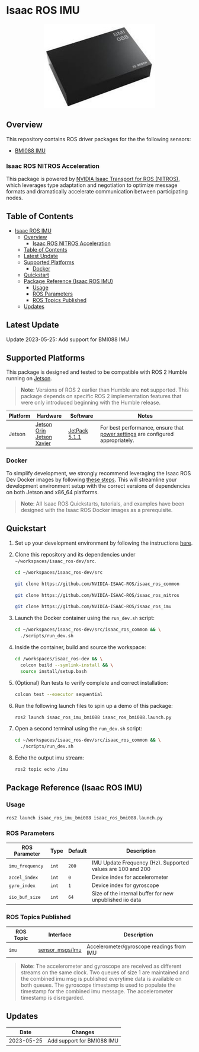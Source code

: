 # Isaac ROS IMU

<div align="center"><img src="resources/bmi088.jpeg" width="300" title="BMI088 IMU"/></div>

## Overview

This repository contains ROS driver packages for the the following sensors:

* [BMI088 IMU](https://www.bosch-sensortec.com/products/motion-sensors/imus/bmi088/)

### Isaac ROS NITROS Acceleration

This package is powered by [NVIDIA Isaac Transport for ROS (NITROS)](https://developer.nvidia.com/blog/improve-perception-performance-for-ros-2-applications-with-nvidia-isaac-transport-for-ros/), which leverages type adaptation and negotiation to optimize message formats and dramatically accelerate communication between participating nodes.

## Table of Contents

- [Isaac ROS IMU](#isaac-ros-imu)
  - [Overview](#overview)
    - [Isaac ROS NITROS Acceleration](#isaac-ros-nitros-acceleration)
  - [Table of Contents](#table-of-contents)
  - [Latest Update](#latest-update)
  - [Supported Platforms](#supported-platforms)
    - [Docker](#docker)
  - [Quickstart](#quickstart)
  - [Package Reference (Isaac ROS IMU)](#package-reference-isaac-ros-imu)
    - [Usage](#usage)
    - [ROS Parameters](#ros-parameters)
    - [ROS Topics Published](#ros-topics-published)
  - [Updates](#updates)

## Latest Update
Update 2023-05-25: Add support for BMI088 IMU

## Supported Platforms

This package is designed and tested to be compatible with ROS 2 Humble running on [Jetson](https://developer.nvidia.com/embedded-computing).

> **Note**: Versions of ROS 2 earlier than Humble are **not** supported. This package depends on specific ROS 2 implementation features that were only introduced beginning with the Humble release.

| Platform | Hardware                                                                                                                                                                                               | Software                                                       | Notes                                                                                                                                                                                   |
| -------- | ------------------------------------------------------------------------------------------------------------------------------------------------------------------------------------------------------ | -------------------------------------------------------------- | --------------------------------------------------------------------------------------------------------------------------------------------------------------------------------------- |
| Jetson   | [Jetson Orin](https://www.nvidia.com/en-us/autonomous-machines/embedded-systems/jetson-orin/)<br>[Jetson Xavier](https://www.nvidia.com/en-us/autonomous-machines/embedded-systems/jetson-agx-xavier/) | [JetPack 5.1.1](https://developer.nvidia.com/embedded/jetpack) | For best performance, ensure that [power settings](https://docs.nvidia.com/jetson/archives/r34.1/DeveloperGuide/text/SD/PlatformPowerAndPerformance.html) are configured appropriately. |

### Docker

To simplify development, we strongly recommend leveraging the Isaac ROS Dev Docker images by following [these steps](https://github.com/NVIDIA-ISAAC-ROS/isaac_ros_common/blob/main/docs/dev-env-setup.md). This will streamline your development environment setup with the correct versions of dependencies on both Jetson and x86_64 platforms.

> **Note**: All Isaac ROS Quickstarts, tutorials, and examples have been designed with the Isaac ROS Docker images as a prerequisite.

## Quickstart

1. Set up your development environment by following the instructions [here](https://github.com/NVIDIA-ISAAC-ROS/isaac_ros_common/blob/main/docs/dev-env-setup.md).  
2. Clone this repository and its dependencies under `~/workspaces/isaac_ros-dev/src`.

    ```bash
    cd ~/workspaces/isaac_ros-dev/src
    ```

    ```bash
    git clone https://github.com/NVIDIA-ISAAC-ROS/isaac_ros_common
    ```

    ```bash
    git clone https://github.com/NVIDIA-ISAAC-ROS/isaac_ros_nitros
    ```

    ```bash
    git clone https://github.com/NVIDIA-ISAAC-ROS/isaac_ros_imu
    ```

3. Launch the Docker container using the `run_dev.sh` script:

    ```bash
    cd ~/workspaces/isaac_ros-dev/src/isaac_ros_common && \
      ./scripts/run_dev.sh
    ```

4. Inside the container, build and source the workspace:  

    ```bash
    cd /workspaces/isaac_ros-dev && \
      colcon build --symlink-install && \
      source install/setup.bash
    ```

5. (Optional) Run tests to verify complete and correct installation:  

    ```bash
    colcon test --executor sequential
    ```

6. Run the following launch files to spin up a demo of this package:

    ```bash
    ros2 launch isaac_ros_imu_bmi088 isaac_ros_bmi088.launch.py
    ```
7. Open a second terminal using the `run_dev.sh` script: 
    ```bash
    cd ~/workspaces/isaac_ros-dev/src/isaac_ros_common && \
      ./scripts/run_dev.sh
    ```

8. Echo the output imu stream:
    ```bash
    ros2 topic echo /imu
    ```
## Package Reference (Isaac ROS IMU)
### Usage
```bash
ros2 launch isaac_ros_imu_bmi088 isaac_ros_bmi088.launch.py
```
### ROS Parameters
| ROS Parameter   | Type  | Default | Description                                                 |
| --------------- | ----- | ------- | ----------------------------------------------------------- |
| `imu_frequency` | `int` | `200`   | IMU Update Frequency (Hz). Supported values are 100 and 200 |
| `accel_index`   | `int` | `0`     | Device index for accelerometer                              |
| `gyro_index`    | `int` | `1`     | Device index for gyroscope                                  |
| `iio_buf_size`  | `int` | `64`    | Size of the internal buffer for new unpublished iio data    |
### ROS Topics Published
| ROS Topic | Interface                                                                                        | Description                               |
| --------- | ------------------------------------------------------------------------------------------------ | ----------------------------------------- |
| `imu`     | [sensor_msgs/Imu](https://github.com/ros2/common_interfaces/blob/humble/sensor_msgs/msg/Imu.msg) | Accelerometer/gyroscope readings from IMU |

> **Note**: The accelerometer and gyroscope are received as different streams on the same clock. Two queues of size 1 are maintained and the combined imu msg is published everytime data is available on both queues. The gyroscope timestamp is used to populate the timestamp for the combined imu message. The accelerometer timestamp is disregarded.

## Updates

| Date       | Changes                    |
| ---------- | -------------------------- |
| 2023-05-25 | Add support for BMI088 IMU |
